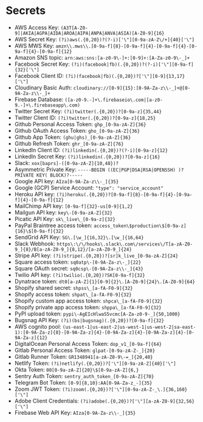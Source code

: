 # Secrets

- AWS Access Key: `(A3T[A-Z0-9]|AKIA|AGPA|AIDA|AROA|AIPA|ANPA|ANVA|ASIA)[A-Z0-9]{16}`
- AWS Secret Key: `(?i)aws(.{0,20})?(?-i)['\"][0-9a-zA-Z\/+]{40}['\"]`
- AWS MWS Key: `amzn\\.mws\\.[0-9a-f]{8}-[0-9a-f]{4}-[0-9a-f]{4}-[0-9a-f]{4}-[0-9a-f]{12}`
- Amazon SNS topic: `arn:aws:sns:[a-z0-9\-]+:[0-9]+:[A-Za-z0-9\-_]+`
- Facebook Secret Key: `(?i)(facebook|fb)(.{0,20})?(?-i)['\"][0-9a-f]{32}['\"]`
- Facebook Client ID: `(?i)(facebook|fb)(.{0,20})?['\"][0-9]{13,17}['\"]`
- Cloudinary Basic Auth: `cloudinary://[0-9]{15}:[0-9A-Za-z\\-_]+@[0-9A-Za-z\\-_]+`
- Firebase Database: `([a-z0-9.-]+\.firebaseio\.com|[a-z0-9.-]+\.firebaseapp\.com)`
- Twitter Secret Key: `(?i)twitter(.{0,20})?[0-9a-z]{35,44}`
- Twitter Client ID: `(?i)twitter(.{0,20})?[0-9a-z]{18,25}`
- Github Personal Access Token: `ghp_[0-9a-zA-Z]{36}`
- Github OAuth Access Token: `gho_[0-9a-zA-Z]{36}`
- Github App Token: `(ghu|ghs)_[0-9a-zA-Z]{36}`
- Github Refresh Token: `ghr_[0-9a-zA-Z]{76}`
- LinkedIn Client ID: `(?i)linkedin(.{0,20})?(?-i)[0-9a-z]{12}`
- LinkedIn Secret Key: `(?i)linkedin(.{0,20})?[0-9a-z]{16}`
- Slack: `xox[baprs]-([0-9a-zA-Z]{10,48})?`
- Asymmetric Private Key: `-----BEGIN ((EC|PGP|DSA|RSA|OPENSSH) )?PRIVATE KEY( BLOCK)?-----`
- Google API key: `AIza[0-9A-Za-z\\-_]{35}`
- Google (GCP) Service Account: `"type": "service_account"`
- Heroku API key: `(?i)heroku(.{0,20})?[0-9a-f]{8}-[0-9a-f]{4}-[0-9a-f]{4}-[0-9a-f]{12}`
- MailChimp API key: `[0-9a-f]{32}-us[0-9]{1,2}`
- Mailgun API key: `key\-[0-9a-zA-Z]{32}`
- Picatic API Key: `sk\_live\_[0-9a-z]{32}`
- PayPal Braintree access token: `access_token\$production\$[0-9a-z]{16}\$[0-9a-f]{32}`
- SendGrid API Key: `SG\.[\w_]{16,32}\.[\w_]{16,64}`
- Slack Webhook: `https\:\/\/hooks\.slack\.com\/services\/T[a-zA-Z0-9_]{8}/B[a-zA-Z0-9_]{8,12}/[a-zA-Z0-9_]{24}`
- Stripe API key: `(?i)stripe(.{0,20})?[sr]k_live_[0-9a-zA-Z]{24}`
- Square access token: `sq0atp\-[0-9A-Za-z\-_]{22}`
- Square OAuth secret: `sq0csp\-[0-9A-Za-z\\-_]{43}`
- Twilio API key: `(?i)twilio(.{0,20})?SK[0-9a-f]{32}`
- Dynatrace token: `dt0[a-zA-Z]{1}[0-9]{2}\.[A-Z0-9]{24}\.[A-Z0-9]{64}`
- Shopify shared secret: `shpss\_[a-fA-F0-9]{32}`
- Shopify access token: `shpat\_[a-fA-F0-9]{32}`
- Shopify custom app access token: `shpca\_[a-fA-F0-9]{32}`
- Shopify private app access token: `shppa\_[a-fA-F0-9]{32}`
- PyPI upload token: `pypi\-AgEIcHlwaS5vcmc[A-Za-z0-9-_]{50,1000}`
- Bugsnag API Key: `(?i)(bs|bugsnag)(.{0,20})?[0-9a-f]{32}`
- AWS cognito pool: `(us-east-1|us-east-2|us-west-1|us-west-2|sa-east-1):[0-9A-Za-z]{8}-[0-9A-Za-z]{4}-[0-9A-Za-z]{4}-[0-9A-Za-z]{4}-[0-9A-Za-z]{12}`
- DigitalOcean Personal Access Token: `dop_v1_[0-9a-f]{64}`
- Gitlab Personal Access Token: `glpat-[0-9a-zA-Z-_]{20}`
- Gitlab Runner Token: `GR1348941[a-zA-Z0-9\-=_]{20,40}`
- Netlify Token: `(?i)netlify(.{0,20})?['\"][0-9a-zA-Z]{40}['\"]`
- Okta Token: `00[0-9a-zA-Z]{20}\$[0-9a-zA-Z]{6,}`
- Sentry Auth Token: `sentry_auth_token_[0-9a-zA-Z]{70}`
- Telegram Bot Token: `[0-9]{8,10}:AA[0-9A-Za-z_-]{35}`
- Zoom JWT Token: `(?i)zoom(.{0,20})?['\"][0-9a-zA-Z-_\.]{36,160}['\"]`
- Adobe Client Credentials: `(?i)adobe(.{0,20})?['\"][a-zA-Z0-9]{32,56}['\"]`
- Firebase Web API Key: `AIza[0-9A-Za-z\\-_]{35}`
